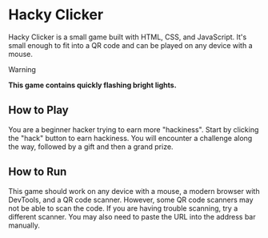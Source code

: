 # Hacky Clicker

Hacky Clicker is a small game built with HTML, CSS, and JavaScript. It's small enough to fit into a QR code and can be played on any device with a mouse.

> [!WARNING]
> **This game contains quickly flashing bright lights.**

## How to Play

You are a beginner hacker trying to earn more "hackiness". Start by clicking the "hack" button to earn hackiness. You will encounter a challenge along the way, followed by a gift and then a grand prize.

## How to Run

This game should work on any device with a mouse, a modern browser with DevTools, and a QR code scanner. However, some QR code scanners may not be able to scan the code. If you are having trouble scanning, try a different scanner. You may also need to paste the URL into the address bar manually.
